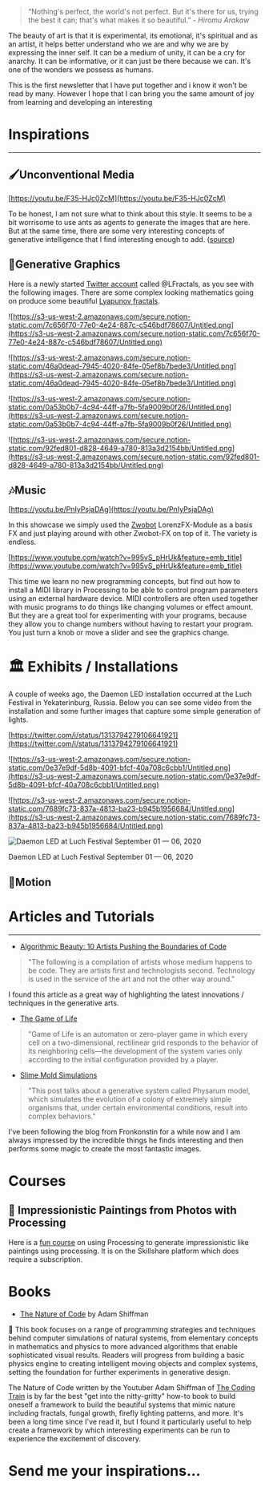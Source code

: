 > “Nothing's perfect, the world's not perfect. But it's there for us, trying the best it can; that's what makes it so beautiful.”  - *Hiromu Arakaw*


The beauty of art is that it is experimental, its emotional, it's spiritual and as an artist, it helps better understand who we are and why we are by expressing the inner self. It can be a medium of unity, it can be a cry for anarchy. It can be informative, or it can just be there because we can. It's one of the wonders we possess as humans. 

This is the first newsletter that I have put together and i know it won't be read by many. However I hope that I can bring you the same amount of joy from learning and developing an interesting 

# Inspirations

---

## 🖌️Unconventional Media

[https://youtu.be/F35-HJc0ZcM](https://youtu.be/F35-HJc0ZcM)

To be honest, I am not sure what to think about this style. It seems to be a bit worrisome to use ants as agents to generate the images that are here. But at the same time, there are some very interesting concepts of generative intelligence that I find interesting enough to add. ([source](https://kottke.org/20/10/paintings-by-fire-ants))

## 📸Generative Graphics

Here is a newly started [Twitter account](https://twitter.com/LFractals?s=20)  called @LFractals, as you see with the following images. There are some complex looking mathematics going on produce some beautiful [Lyapunov fractals](https://en.wikipedia.org/wiki/Lyapunov_fractal).

![https://s3-us-west-2.amazonaws.com/secure.notion-static.com/7c656f70-77e0-4e24-887c-c546bdf78607/Untitled.png](https://s3-us-west-2.amazonaws.com/secure.notion-static.com/7c656f70-77e0-4e24-887c-c546bdf78607/Untitled.png)

![https://s3-us-west-2.amazonaws.com/secure.notion-static.com/46a0dead-7945-4020-84fe-05ef8b7bede3/Untitled.png](https://s3-us-west-2.amazonaws.com/secure.notion-static.com/46a0dead-7945-4020-84fe-05ef8b7bede3/Untitled.png)

![https://s3-us-west-2.amazonaws.com/secure.notion-static.com/0a53b0b7-4c94-44ff-a7fb-5fa9009b0f26/Untitled.png](https://s3-us-west-2.amazonaws.com/secure.notion-static.com/0a53b0b7-4c94-44ff-a7fb-5fa9009b0f26/Untitled.png)

![https://s3-us-west-2.amazonaws.com/secure.notion-static.com/92fed801-d828-4649-a780-813a3d2154bb/Untitled.png](https://s3-us-west-2.amazonaws.com/secure.notion-static.com/92fed801-d828-4649-a780-813a3d2154bb/Untitled.png)

## 🎶Music

[https://youtu.be/PnIyPsjaDAg](https://youtu.be/PnIyPsjaDAg)

In this showcase we simply used the [Zwobot](https://www.zwobotmax.com) LorenzFX-Module as a basis FX and just playing around with other Zwobot-FX on top of it. The variety is endless.

[https://www.youtube.com/watch?v=995vS_pHrUk&feature=emb_title](https://www.youtube.com/watch?v=995vS_pHrUk&feature=emb_title)

This time we learn no new programming concepts, but find out how to install a MIDI library in Processing to be able to control program parameters using an external hardware device. MIDI controllers are often used together with music programs to do things like changing volumes or effect amount. But they are a great tool for experimenting with your programs, because they allow you to change numbers without having to restart your program. You just turn a knob or move a slider and see the graphics change.

# 🏛️ Exhibits / Installations

A couple of weeks ago, the Daemon LED installation occurred at the Luch Festival in Yekaterinburg, Russia. Below you can see some video from the installation and some further images that capture some simple generation of lights. 

[https://twitter.com/i/status/1313794279106641921](https://twitter.com/i/status/1313794279106641921)

![https://s3-us-west-2.amazonaws.com/secure.notion-static.com/0e37e9df-5d8b-4091-bfcf-40a708c6cbb1/Untitled.png](https://s3-us-west-2.amazonaws.com/secure.notion-static.com/0e37e9df-5d8b-4091-bfcf-40a708c6cbb1/Untitled.png)

![https://s3-us-west-2.amazonaws.com/secure.notion-static.com/7689fc73-837a-4813-ba23-b945b1956684/Untitled.png](https://s3-us-west-2.amazonaws.com/secure.notion-static.com/7689fc73-837a-4813-ba23-b945b1956684/Untitled.png)

![Daemon LED at Luch Festival
September 01 — 06, 2020](https://s3-us-west-2.amazonaws.com/secure.notion-static.com/69cb9b42-1c19-4b87-a225-71a320e8ccee/Untitled.png)

Daemon LED at Luch Festival
September 01 — 06, 2020

## 🚤Motion

# Articles and Tutorials

---

- [Algorithmic Beauty: 10 Artists Pushing the Boundaries of Code](https://medium.com/feed-fatigue/algorithmic-beauty-10-artists-pushing-the-boundaries-of-code-2d55b58aedea)

> "The following is a compilation of artists whose medium happens to be code. They are artists first and technologists second. Technology is used in the service of the art and not the other way around."
> 

I found this article as a great way of  highlighting the latest innovations / techniques in the generative arts. 

- [The Game of Life](https://brooklynrail.org/2020/09/artseen/The-Game-of-Life-Emergence-in-Generative-Art)

> "Game of Life is an automaton or zero-player game in which every cell on a two-dimensional, rectilinear grid responds to the behavior of its neighboring cells—the development of the system varies only according to the initial configuration provided by a player.
> 

- [Slime Mold Simulations](https://fronkonstin.com/2020/08/11/abstractions/)

> "This post talks about a generative system called Physarum model, which simulates the evolution of a colony of extremely simple organisms that, under certain environmental conditions, result into complex behaviors."
> 

I've been following the blog from Fronkonstin for a while now and I am always impressed by the incredible things he finds interesting and then performs some magic to create the most fantastic images.  

# Courses

## 🎨 Impressionistic Paintings from Photos with Processing

Here is a [fun course](https://www.skillshare.com/classes/Creative-Generative-Art-How-to-Easily-Code-Impressionistic-Paintings-from-Photos-With-Processing/1676257234) on using Processing to generate impressionistic like paintings using processing.  It is on the Skillshare platform which does require a subscription. 

# Books

- [The Nature of Code](https://www.amazon.com/Nature-Code-Daniel-Shiffman-ebook/dp/B00BPFT8D4/ref=sr_1_50?dchild=1&keywords=processing&qid=1602357653&sr=8-50) by Adam Shiffman

<aside>
📿 This book focuses on a range of programming strategies and techniques behind computer simulations of natural systems, from elementary concepts in mathematics and physics to more advanced algorithms that enable sophisticated visual results. Readers will progress from building a basic physics engine to creating intelligent moving objects and complex systems, setting the foundation for further experiments in generative design.

</aside>

The Nature of Code written by the Youtuber Adam Shiffman of [The Coding Train](https://www.youtube.com/user/shiffman) is by far the best "get into the nitty-gritty" how-to book to build oneself a framework to build the beautiful systems that mimic nature including fractals, fungal growth, firefly lighting patterns, and more. It's been a long time since I've read it, but I found it particularly useful to help create a framework by which interesting experiments can be run to experience the excitement of discovery. 

# Send me your inspirations...